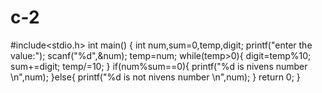 # c-2
#include<stdio.h>
int main()
{
	int num,sum=0,temp,digit;
	printf("enter the value:");
	scanf("%d",&num);
	temp=num;
	while(temp>0){
		digit=temp%10;
		sum+=digit;
		temp/=10;
	}
	if(num%sum==0){
		printf("%d is nivens number \n",num);
	}else{
		printf("%d is not nivens number \n",num);
	}
	return 0;
}
